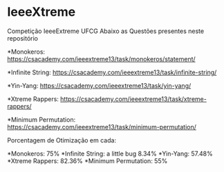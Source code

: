 # IeeeXtreme
Competição IeeeExtreme UFCG
Abaixo as Questões presentes neste repositório

*Monokeros: 
https://csacademy.com/ieeextreme13/task/monokeros/statement/

*Infinite String:
https://csacademy.com/ieeextreme13/task/infinite-string/

*Yin-Yang:
https://csacademy.com/ieeextreme13/task/yin-yang/

*Xtreme Rappers:
https://csacademy.com/ieeextreme13/task/xtreme-rappers/

*Minimum Permutation:
https://csacademy.com/ieeextreme13/task/minimum-permutation/




Porcentagem de Otimização em cada:


*Monokeros: 75%
*Infinite String: a little bug 8.34%
*Yin-Yang: 57.48%
*Xtreme Rappers: 82.36%
*Minimum Permutation: 55%
